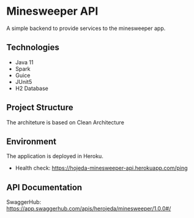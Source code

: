 # Minesweeper API
A simple backend to provide services to the minesweeper app.

## Technologies
- Java 11
- Spark
- Guice
- JUnit5
- H2 Database

## Project Structure
The architeture is based on Clean Architecture

## Environment
The application is deployed in Heroku.
- Health check: https://hojeda-minesweeper-api.herokuapp.com/ping

## API Documentation
SwaggerHub: https://app.swaggerhub.com/apis/herojeda/minesweeper/1.0.0#/